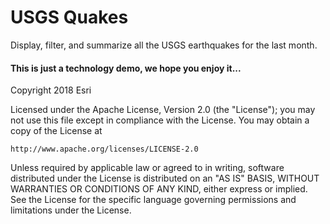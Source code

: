 # USGS Quakes
Display, filter, and summarize all the USGS earthquakes for the last month.


#### This is just a technology demo, we hope you enjoy it...

  Copyright 2018 Esri

  Licensed under the Apache License, Version 2.0 (the "License");
  you may not use this file except in compliance with the License.
  You may obtain a copy of the License at

    http://www.apache.org/licenses/LICENSE-2.0

  Unless required by applicable law or agreed to in writing, software
  distributed under the License is distributed on an "AS IS" BASIS,
  WITHOUT WARRANTIES OR CONDITIONS OF ANY KIND, either express or implied.
  See the License for the specific language governing permissions and
  limitations under the License.​


